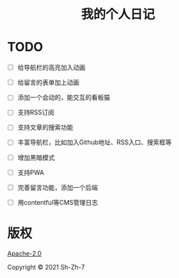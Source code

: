 <h1 align="center">我的个人日记</h1>

# TODO

- [ ] 给导航栏的高亮加入动画
- [ ] 给留言的表单加上动画
- [ ] 添加一个会动的，能交互的看板猫
- [ ] 支持RSS订阅
- [ ] 支持文章的搜索功能
- [ ] 丰富导航栏，比如加入Github地址、RSS入口、搜索框等
- [ ] 增加黑暗模式
- [ ] 支持PWA
- [ ] 完善留言功能，添加一个后端
- [ ] 用contentful等CMS管理日志



# 版权

[Apache-2.0](LICENSE)

Copyright ©️ 2021 Sh-Zh-7

